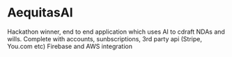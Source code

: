 # AequitasAI

Hackathon winner, end to end application which uses AI to cdraft NDAs and wills. Complete with accounts, sunbscriptions, 3rd party api (Stripe, You.com etc) Firebase and AWS integration
